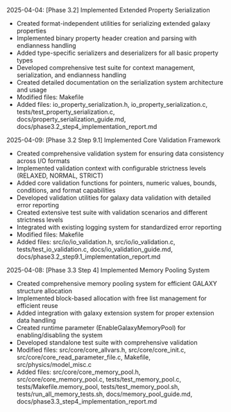 <!-- Purpose: Record completed milestones -->
<!-- Update Rules: 
- Update from the bottom only!
- 100-word limit per entry! 
- Include:
  • Today's date and phase identifier
  • Milestone summary
  • List of new, modified and deleted files (exclude log files)
-->

2025-04-04: [Phase 3.2] Implemented Extended Property Serialization
- Created format-independent utilities for serializing extended galaxy properties
- Implemented binary property header creation and parsing with endianness handling
- Added type-specific serializers and deserializers for all basic property types
- Developed comprehensive test suite for context management, serialization, and endianness handling
- Created detailed documentation on the serialization system architecture and usage
- Modified files: Makefile
- Added files: io_property_serialization.h, io_property_serialization.c, tests/test_property_serialization.c, docs/property_serialization_guide.md, docs/phase3.2_step4_implementation_report.md

2025-04-09: [Phase 3.2 Step 9.1] Implemented Core Validation Framework
- Created comprehensive validation system for ensuring data consistency across I/O formats
- Implemented validation context with configurable strictness levels (RELAXED, NORMAL, STRICT)
- Added core validation functions for pointers, numeric values, bounds, conditions, and format capabilities
- Developed validation utilities for galaxy data validation with detailed error reporting
- Created extensive test suite with validation scenarios and different strictness levels
- Integrated with existing logging system for standardized error reporting
- Modified files: Makefile
- Added files: src/io/io_validation.h, src/io/io_validation.c, tests/test_io_validation.c, docs/io_validation_guide.md, docs/phase3.2_step9.1_implementation_report.md

2025-04-08: [Phase 3.3 Step 4] Implemented Memory Pooling System
- Created comprehensive memory pooling system for efficient GALAXY structure allocation
- Implemented block-based allocation with free list management for efficient reuse
- Added integration with galaxy extension system for proper extension data handling
- Created runtime parameter (EnableGalaxyMemoryPool) for enabling/disabling the system
- Developed standalone test suite with comprehensive validation
- Modified files: src/core/core_allvars.h, src/core/core_init.c, src/core/core_read_parameter_file.c, Makefile, src/physics/model_misc.c
- Added files: src/core/core_memory_pool.h, src/core/core_memory_pool.c, tests/test_memory_pool.c, tests/Makefile.memory_pool, tests/test_memory_pool.sh, tests/run_all_memory_tests.sh, docs/memory_pool_guide.md, docs/phase3.3_step4_implementation_report.md
